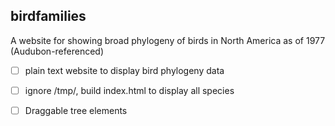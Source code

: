 ## birdfamilies
A website for showing broad phylogeny of birds in North America as of 1977 (Audubon-referenced)

- [ ] plain text website to display bird phylogeny data
- [ ] ignore /tmp/, build index.html to display all species
- [ ] Draggable tree elements


